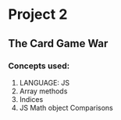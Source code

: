 # Project 2
## The Card Game War

### Concepts used:
1. LANGUAGE: JS
1. Array methods
1. Indices
1. JS Math object Comparisons

